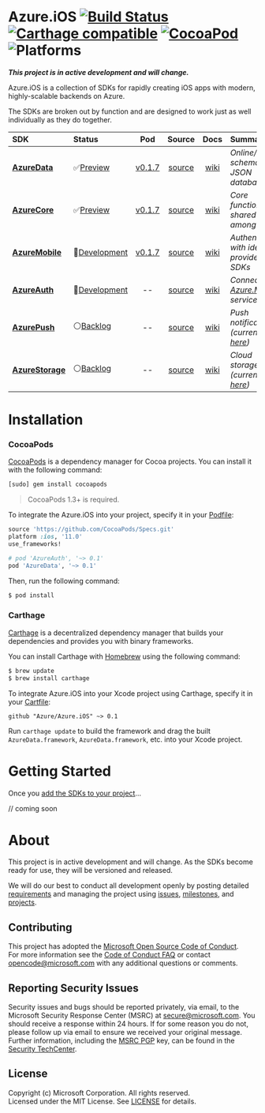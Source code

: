 

# Azure.iOS [![Build Status](https://travis-ci.org/Azure/Azure.iOS.svg?branch=master)](https://travis-ci.org/Azure/Azure.iOS) [![Carthage compatible](https://img.shields.io/badge/Carthage-compatible-4BC51D.svg?style=flat)](https://github.com/Carthage/Carthage) [![CocoaPod](https://img.shields.io/cocoapods/v/AzureData.svg)](https://cocoapods.org/pods/AzureData) ![Platforms](https://img.shields.io/cocoapods/p/AzureData.svg)
_**This project is in active development and will change.**_

Azure.iOS is a collection of SDKs for rapidly creating iOS apps with modern, highly-scalable backends on Azure.

The SDKs are broken out by function and are designed to work just as well individually as they do together.

| SDK | Status | Pod | Source | Docs | Summary |
|:--- |:------ |:---:|:------:|:----:|:------- |
| **[AzureData](AzureData)**       | :white_check_mark:[Preview](https://github.com/Azure/Azure.iOS/releases) | [v0.1.7](https://cocoapods.org/pods/AzureData)              | [source](AzureData)    | [wiki](https://github.com/Azure/Azure.iOS/wiki/AzureData)    | _Online/offline schema-less JSON database_ |
| **[AzureCore](AzureCore)**       | :white_check_mark:[Preview](https://github.com/Azure/Azure.iOS/releases) | [v0.1.7](https://cocoapods.org/pods/AzureCore)              | [source](AzureCore)    | [wiki](https://github.com/Azure/Azure.iOS/wiki/AzureCore)    | _Core functionality shared among SDKs_ |
| **[AzureMobile](AzureMobile)**   | :large_blue_circle:[Development](AzureAuth)                              | [v0.1.7](https://cocoapods.org/pods/AzureMobile)            | [source](AzureMobile)  | [wiki](https://github.com/Azure/Azure.iOS/wiki/AzureMobile)  | _Authenticate with identity providers SDKs_ |
| **[AzureAuth](AzureAuth)**       | :large_blue_circle:[Development](AzureAuth)                              | <!--[v0.1.7](https://cocoapods.org/pods/AzureAuth)--> --    | [source](AzureAuth)    | [wiki](https://github.com/Azure/Azure.iOS/wiki/AzureAuth)    | _Connect to [Azure.Mobile](https://aka.ms/mobile) services_ |
| **[AzurePush](AzurePush)**       | :white_circle:[Backlog](AzurePush)                                       | <!--[v0.1.7](https://cocoapods.org/pods/AzurePush)--> --    | [source](AzurePush)    | [wiki](https://github.com/Azure/Azure.iOS/wiki/AzurePush)    | _Push notifications (current SDK [here](https://github.com/Azure/azure-notificationhubs/tree/master/iOS/WindowsAzureMessaging))_ |
| **[AzureStorage](AzureStorage)** | :white_circle:[Backlog](AzureStorage)                                    | <!--[v0.1.7](https://cocoapods.org/pods/AzureStorage)--> -- | [source](AzureStorage) | [wiki](https://github.com/Azure/Azure.iOS/wiki/AzureStorage) | _Cloud storage (current SDK [here](https://github.com/Azure/azure-storage-ios))_ |


# Installation

### CocoaPods

[CocoaPods](http://cocoapods.org) is a dependency manager for Cocoa projects.
You can install it with the following command:

```bash
[sudo] gem install cocoapods
```

> CocoaPods 1.3+ is required.

To integrate the Azure.iOS into your project, specify it in your [Podfile](http://guides.cocoapods.org/using/the-podfile.html):

```ruby
source 'https://github.com/CocoaPods/Specs.git'
platform :ios, '11.0'
use_frameworks!

# pod 'AzureAuth', '~> 0.1'
pod 'AzureData', '~> 0.1'
```

Then, run the following command:

```bash
$ pod install
```

### Carthage

[Carthage](https://github.com/Carthage/Carthage) is a decentralized dependency manager that builds your dependencies and provides you with binary frameworks.

You can install Carthage with [Homebrew](http://brew.sh/) using the following command:

```bash
$ brew update
$ brew install carthage
```

To integrate Azure.iOS into your Xcode project using Carthage, specify it in your [Cartfile](https://github.com/Carthage/Carthage/blob/master/Documentation/Artifacts.md#cartfile):

```
github "Azure/Azure.iOS" ~> 0.1
```

Run `carthage update` to build the framework and drag the built `AzureData.framework`, `AzureData.framework`, etc. into your Xcode project.


# Getting Started

Once you [add the SDKs to your project](#installation)...

// coming soon

# About
This project is in active development and will change. As the SDKs become ready for use, they will be versioned and released.

We will do our best to conduct all development openly by posting detailed [requirements](https://github.com/Azure/Azure.iOS/wiki/Requirements) and managing the project using [issues](https://github.com/Azure/Azure.iOS/issues), [milestones](https://github.com/Azure/Azure.iOS/milestones), and [projects](https://github.com/Azure/Azure.iOS/projects).

## Contributing
This project has adopted the [Microsoft Open Source Code of Conduct](https://opensource.microsoft.com/codeofconduct/).  
For more information see the [Code of Conduct FAQ](https://opensource.microsoft.com/codeofconduct/faq/) or contact [opencode@microsoft.com](mailto:opencode@microsoft.com) with any additional questions or comments.

## Reporting Security Issues
Security issues and bugs should be reported privately, via email, to the Microsoft Security Response Center (MSRC) at [secure@microsoft.com](mailto:secure@microsoft.com). You should receive a response within 24 hours. If for some reason you do not, please follow up via email to ensure we received your original message. Further information, including the [MSRC PGP](https://technet.microsoft.com/en-us/security/dn606155) key, can be found in the [Security TechCenter](https://technet.microsoft.com/en-us/security/default).

## License
Copyright (c) Microsoft Corporation. All rights reserved.  
Licensed under the MIT License.  See [LICENSE](License) for details.


